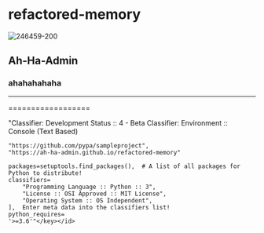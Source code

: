 # refactored-memory
![246459-200](https://user-images.githubusercontent.com/118419708/205466524-0d919823-fddd-464c-a4b8-c05b25c01b6e.png)
## Ah-Ha-Admin ##
### ahahahahaha ###
------------------
==================

<key><id>"Classifier: Development Status :: 4 - Beta
Classifier: Environment :: Console (Text Based)

    "https://github.com/pypa/sampleproject",  
    "https://ah-ha-admin.github.io/refactored-memory"
    
    packages=setuptools.find_packages(),  # A list of all packages for Python to distribute!
    classifiers=
        "Programming Language :: Python :: 3",
        "License :: OSI Approved :: MIT License",
        "Operating System :: OS Independent",
    ],  Enter meta data into the classifiers list!
    python_requires=
    '>=3.6'"</key></id>
